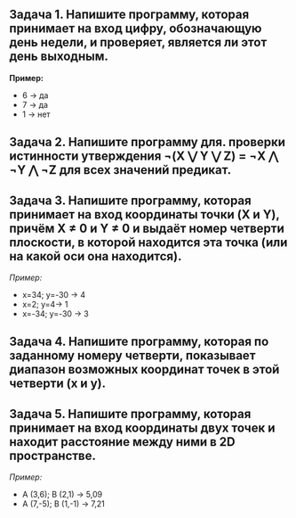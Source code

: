 ## Задача 1. Напишите программу, которая принимает на вход цифру, обозначающую день недели, и проверяет, является ли этот день выходным.
**Пример:**

- 6 -> да
- 7 -> да
- 1 -> нет

## Задача 2.  Напишите программу для. проверки истинности утверждения ¬(X ⋁ Y ⋁ Z) = ¬X ⋀ ¬Y ⋀ ¬Z для всех значений предикат.
## Задача 3. Напишите программу, которая принимает на вход координаты точки (X и Y), причём X ≠ 0 и Y ≠ 0 и выдаёт номер четверти плоскости, в которой находится эта точка (или на какой оси она находится).
*Пример:*

- x=34; y=-30 -> 4
- x=2; y=4-> 1
- x=-34; y=-30 -> 3

## Задача 4. Напишите программу, которая по заданному номеру четверти, показывает диапазон возможных координат точек в этой четверти (x и y).
## Задача 5. Напишите программу, которая принимает на вход координаты двух точек и находит расстояние между ними в 2D пространстве.
*Пример:*

- A (3,6); B (2,1) -> 5,09
- A (7,-5); B (1,-1) -> 7,21